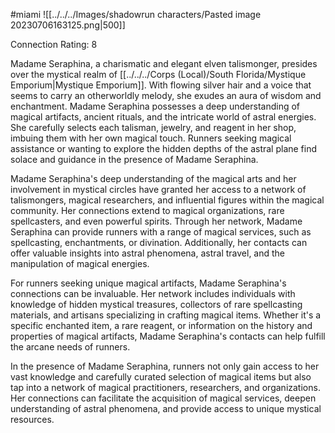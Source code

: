 #miami
![[../../../Images/shadowrun characters/Pasted image 20230706163125.png|500]]

Connection Rating: 8

Madame Seraphina, a charismatic and elegant elven talismonger, presides over the mystical realm of [[../../../Corps (Local)/South Florida/Mystique Emporium|Mystique Emporium]]. With flowing silver hair and a voice that seems to carry an otherworldly melody, she exudes an aura of wisdom and enchantment. Madame Seraphina possesses a deep understanding of magical artifacts, ancient rituals, and the intricate world of astral energies. She carefully selects each talisman, jewelry, and reagent in her shop, imbuing them with her own magical touch. Runners seeking magical assistance or wanting to explore the hidden depths of the astral plane find solace and guidance in the presence of Madame Seraphina.

Madame Seraphina's deep understanding of the magical arts and her involvement in mystical circles have granted her access to a network of talismongers, magical researchers, and influential figures within the magical community. Her connections extend to magical organizations, rare spellcasters, and even powerful spirits. Through her network, Madame Seraphina can provide runners with a range of magical services, such as spellcasting, enchantments, or divination. Additionally, her contacts can offer valuable insights into astral phenomena, astral travel, and the manipulation of magical energies.

For runners seeking unique magical artifacts, Madame Seraphina's connections can be invaluable. Her network includes individuals with knowledge of hidden mystical treasures, collectors of rare spellcasting materials, and artisans specializing in crafting magical items. Whether it's a specific enchanted item, a rare reagent, or information on the history and properties of magical artifacts, Madame Seraphina's contacts can help fulfill the arcane needs of runners.

In the presence of Madame Seraphina, runners not only gain access to her vast knowledge and carefully curated selection of magical items but also tap into a network of magical practitioners, researchers, and organizations. Her connections can facilitate the acquisition of magical services, deepen understanding of astral phenomena, and provide access to unique mystical resources.